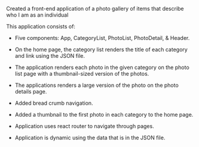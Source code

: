 Created a front-end application of a photo gallery of items that describe who I am as an individual

This application consists of:

- Five components: App, CategoryList, PhotoList, PhotoDetail, & Header.

- On the home page, the category list renders the title of each category and link using the JSON file.

- The application renders each photo in the given category on the photo list page with a thumbnail-sized version of the photos.

- The applications renders a large version of the photo on the photo details page.

- Added bread crumb navigation.

- Added a thumbnail to the first photo in each category to the home page.

- Application uses react router to navigate through pages.

- Application is dynamic using the data that is in the JSON file.
